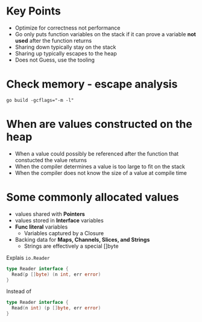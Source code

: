 
Key Points
========

- Optimize for correctness not performance
- Go only puts function variables on the stack if it can prove a variable **not used** after the function returns
- Sharing down typically stay on the stack
- Sharing up typically escapes to the heap
- Does not Guess, use the tooling

Check memory - escape analysis
========

`go build -gcflags="-m -l"`

When are values constructed on the heap
=========

- When a value could possibly be referenced after the function that constucted the value returns
- When the compiler determines a value is too large to fit on the stack
- When the compiler does not know the size of a value at compile time

Some commonly allocated values
===========

- values shared with **Pointers**
- values stored in **Interface** variables
- **Func literal** variables
  - Variables captured by a Closure
- Backing data for **Maps, Channels, Slices, and Strings**
  - Strings are effectively a special []byte

Explais `io.Reader`

```go
type Reader interface {
  Read(p []byte) (n int, err error)
}
```

Instead of 


```go
type Reader interface {
  Read(n int) (p []byte, err error)
}
```



